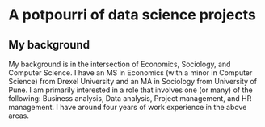 # A potpourri of data science projects

## My background

My background is in the intersection of Economics, Sociology, and Computer Science. I have an MS in Economics (with a minor in Computer Science) from Drexel University and an MA in Sociology from University of Pune. I am primarily interested in a role that involves one (or many) of the following: Business analysis, Data analysis, Project management, and HR management. I have around four years of work experience in the above areas.

